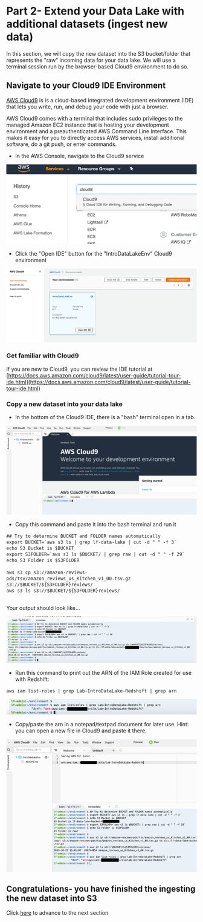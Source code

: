 # Part 2- Extend your Data Lake with additional datasets (ingest new data)
In this section, we will copy the new dataset into the S3 bucket/folder that represents the "raw" incoming data for your data lake.  We will use a terminal session run by the browser-based Cloud9 environment to do so.


## Navigate to your Cloud9 IDE Environment

[AWS Cloud9](https://aws.amazon.com/cloud9/) is is a cloud-based integrated development environment (IDE) that lets you write, run, and debug your code with just a browser.

AWS Cloud9 comes with a terminal that includes sudo privileges to the managed Amazon EC2 instance that is hosting your development environment and a preauthenticated AWS Command Line Interface. This makes it easy for you to directly access AWS services, install additional software, do a git push, or enter commands.

* In the AWS Console, navigate to the Cloud9 service

![screenshot](images/New5.png)


* Click the "Open IDE" button for the "IntroDataLakeEnv" Cloud9 environment 

![screenshot](images/New5b.png)

### Get familiar with Cloud9
If you are new to Cloud9, you can review the IDE tutorial at [https://docs.aws.amazon.com/cloud9/latest/user-guide/tutorial-tour-ide.html](https://docs.aws.amazon.com/cloud9/latest/user-guide/tutorial-tour-ide.html)

### Copy a new dataset into your data lake

* In the bottom of the Cloud9 IDE, there is a "bash" terminal open in a tab.

![screenshot](images/New5c.png)

* Copy this command and paste it into the bash terminal and run it

```
## Try to determine BUCKET and FOLDER names automatically
export BUCKET=`aws s3 ls | grep lf-data-lake | cut -d " " -f 3`
echo S3 Bucket is $BUCKET
export S3FOLDER=`aws s3 ls $BUCKET/ | grep raw | cut -d " " -f 29`
echo S3 Folder is $S3FOLDER

aws s3 cp s3://amazon-reviews-pds/tsv/amazon_reviews_us_Kitchen_v1_00.tsv.gz s3://$BUCKET/${S3FOLDER}reviews/
aws s3 ls s3://$BUCKET/${S3FOLDER}reviews/


```

Your output should look like...

![screen](images/New8.png)

* Run this command to print out the ARN of the IAM Role created for use with Redshift:

```
aws iam list-roles | grep Lab-IntroDataLake-Redshift | grep arn

```

![screen](images/New9.png)

* Copy/paste the arn in a notepad/textpad document for later use.  Hint: you can open a new file in Cloud9 and paste it there.

![screen](images/New10.png)

## Congratulations- you have finished the ingesting the new dataset into S3

Click [here](../NewLab1d.md) to advance to the next section